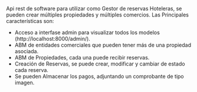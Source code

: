 Api rest de software para utilizar como Gestor de reservas Hoteleras, se pueden crear múltiples propiedades y múltiples comercios.
Las Principales características son:

- Acceso a interfase admin para visualizar todos los modelos (http://localhost:8000/admin/).
- ABM de entidades comerciales que pueden tener más de una propiedad asociada.
- ABM de Propiedades, cada una puede recibir reservas.
- Creación de Reservas, se puede crear, modificar y cambiar de estado cada reserva.
- Se pueden Almacenar los pagos, adjuntando un comprobante de tipo imagen.


